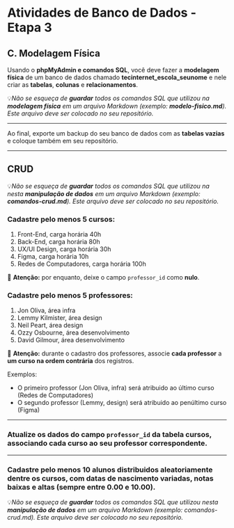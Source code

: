 # Atividades de Banco de Dados - Etapa 3

## C. Modelagem Física

Usando o **phpMyAdmin e comandos SQL**, você deve fazer a **modelagem física** de um banco de dados chamado **tecinternet_escola_seunome** e nele criar as **tabelas**, **colunas** e **relacionamentos**.

💡*Não se esqueça de **guardar** todos os comandos SQL que utilizou na **modelagem física** em um arquivo Markdown (exemplo: **modelo-fisico.md**). Este arquivo deve ser colocado no seu repositório.*

---

Ao final, exporte um backup do seu banco de dados com as **tabelas vazias** e coloque também em seu repositório.

---

## CRUD

💡*Não se esqueça de **guardar** todos os comandos SQL que utilizou na nesta **manipulação de dados** em um arquivo Markdown (exemplo: **comandos-crud.md**). Este arquivo deve ser colocado no seu repositório.*

### Cadastre pelo menos 5 cursos: 

1. Front-End, carga horária 40h
2. Back-End, carga horária 80h
3. UX/UI Design, carga horária 30h
4. Figma, carga horária 10h
5. Redes de Computadores, carga horária 100h

🚨 **Atenção:** por enquanto, deixe o campo `professor_id` como **nulo**.

### Cadastre pelo menos 5 professores: 

1. Jon Oliva, área infra
2. Lemmy Kilmister, área design
3. Neil Peart, área design
4. Ozzy Osbourne, área desenvolvimento
5. David Gilmour, área desenvolvimento

🚨 **Atenção:** durante o cadastro dos professores, associe **cada professor** a **um curso na ordem contrária** dos registros. 

Exemplos: 

- O primeiro professor (Jon Oliva, infra) será atribuido ao último curso (Redes de Computadores)
- O segundo professor (Lemmy, design) será atribuido ao penúltimo curso (Figma)

---

### Atualize os dados do campo `professor_id` da tabela cursos, associando cada curso ao seu professor correspondente.

---

### Cadastre pelo menos 10 alunos distribuidos aleatoriamente dentre os cursos, com datas de nascimento variadas, notas baixas e altas (sempre entre 0.00 e 10.00).

💡*Não se esqueça de **guardar** todos os comandos SQL que utilizou nesta **manipulação de dados** em um arquivo Markdown (exemplo: comandos-crud.md). Este arquivo deve ser colocado no seu repositório.*